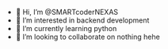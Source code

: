 - 👋 Hi, I’m @SMARTcoderNEXAS
- 👀 I’m interested in backend development 
- 🌱 I’m currently learning python
- 💞️ I’m looking to collaborate on nothing hehe


<!---
SMARTcoderNEXAS/SMARTcoderNEXAS is a ✨ special ✨ repository because its `README.md` (this file) appears on your GitHub profile.
You can click the Preview link to take a look at your changes.
--->
